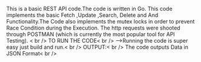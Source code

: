 This is a basic REST API code.The code is written in Go. This code implements the basic Fetch ,Update ,Search, Delete and And Functionality.The Code also implements the mutex locks in order to prevent Race Condition during the Execution.
The http requests were shooted through POSTMAN (which is currently the most popular tool for API Testing).
< br />
TO RUN THE CODE< br />
-->Running the code is super easy just build and run.< br />
OUTPUT:< br />
The code outputs Data in JSON Format< br />
